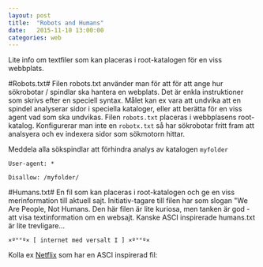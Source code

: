 ```yaml
---
layout: post
title:  "Robots and Humans"
date:   2015-11-10 13:00:00
categories: web
---
```


Lite info om textfiler som kan placeras i root-katalogen för en viss webbplats.

#Robots.txt#
Filen robots.txt använder man för att för att ange hur sökrobotar / spindlar ska hantera en webplats.
Det är enkla instruktioner som skrivs efter en speciell syntax. Målet kan ex vara att undvika att en
spindel analyserar sidor i speciella kataloger, eller att berätta för en viss agent vad som ska undvikas.
Filen `robots.txt` placeras i webbplasens root-katalog.
Konfigurerar man inte en `robotx.txt` så har sökrobotar fritt fram att analsyera och ev indexera sidor som sökmotorn hittar.

Meddela alla sökspindlar att förhindra analys av katalogen `myfolder`

`User-agent: *`

`Disallow: /myfolder/`

#Humans.txt#
En fil som kan placeras i root-katalogen och ge en viss merinformation till aktuell sajt.
Initiativ-tagare till filen har som slogan "We Are People, Not Humans. Den här filen är lite kuriosa,
men tanken är god  - att visa textinformation om en websajt. Kanske ASCI inspirerade humans.txt är lite trevligare...

`
×º°°º× [ internet med versalt I ] ×º°°º×
`

Kolla ex [Netflix](https://www.netflix.com/se/humans.txt) som har en ASCI inspirerad fil:
